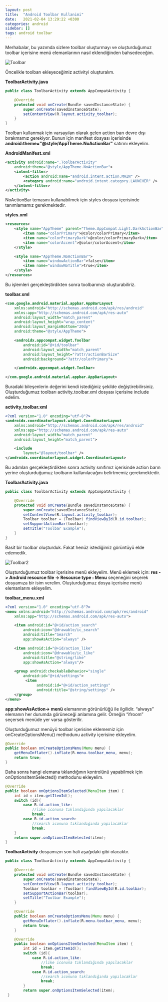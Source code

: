 ```yaml
---
layout: post
title:  "Android Toolbar Kullanimi"
date:   2021-02-04 13:29:22 +0300
categories: android 
sidebar: []
tags: android toolbar
---
```


Merhabalar, bu yazımda sizlere toolbar oluşturmayı ve oluşturduğumuz toolbar içerisine menü elemanlarının nasıl eklendiğinden bahsedeceğim.

![Toolbar](https://i.ibb.co/2ybn8nS/toolbar1.png)

Öncelikle toolbarı ekleyeceğimiz activityi oluşturalım.

**ToolbarActivity.java**
```java
public class ToolbarActivity extends AppCompatActivity {

    @Override
    protected void onCreate(Bundle savedInstanceState) {
        super.onCreate(savedInstanceState);
        setContentView(R.layout.activity_toolbar);
    }
}
```

Toolbarı kullanmak için varsayılan olarak gelen action barı devre dışı bırakmamız gerekiyor. Bunun için manifest dosyası içerisinde **android:theme="@style/AppTheme.NoActionBar"** satırını ekleyelim.

**AndroidManifest.xml**
```xml
<activity android:name=".ToolbarActivity"
    android:theme="@style/AppTheme.NoActionBar">
    <intent-filter>
        <action android:name="android.intent.action.MAIN" />
        <category android:name="android.intent.category.LAUNCHER" />
    </intent-filter>
</activity>
```

NoActionBar temasını kullanabilmek için styles dosyası içerisinde tanımlamamız gerekmektedir.

**styles.xml**
```xml
<resources>
    <style name="AppTheme" parent="Theme.AppCompat.Light.DarkActionBar">
        <item name="colorPrimary">@color/colorPrimary</item>
        <item name="colorPrimaryDark">@color/colorPrimaryDark</item>
        <item name="colorAccent">@color/colorAccent</item>
    </style>

    <style name="AppTheme.NoActionBar">
        <item name="windowActionBar">false</item>
        <item name="windowNoTitle">true</item>
    </style>
</resources>
```

Bu işlemleri gerçekleştirdikten sonra toolbarımızı oluşturabiliriz.

**toolbar.xml**

```xml
<com.google.android.material.appbar.AppBarLayout
    xmlns:android="http://schemas.android.com/apk/res/android"
    xmlns:app="http://schemas.android.com/apk/res-auto"
    android:layout_width="match_parent"
    android:layout_height="wrap_content"
    android:layout_marginBottom="20dp"
    android:theme="@style/AppTheme">

    <androidx.appcompat.widget.Toolbar
        android:id="@+id/toolbar"
        android:layout_width="match_parent"
        android:layout_height="?attr/actionBarSize"
        android:background="?attr/colorPrimary">

    </androidx.appcompat.widget.Toolbar>

</com.google.android.material.appbar.AppBarLayout>
```

Buradaki bileşenlerin değerini kendi istediğiniz şekilde değiştirebilirsiniz. Oluşturduğumuz toolbarı activity_toolbar.xml dosyası içerisine include edelim.

**activity_toolbar.xml**
```xml
<?xml version="1.0" encoding="utf-8"?>
<androidx.coordinatorlayout.widget.CoordinatorLayout
    xmlns:android="http://schemas.android.com/apk/res/android"
    xmlns:app="http://schemas.android.com/apk/res-auto"
    android:layout_width="match_parent"
    android:layout_height="match_parent">

    <include
        layout="@layout/toolbar" />
</androidx.coordinatorlayout.widget.CoordinatorLayout>
```

Bu adımları gerçekleştirdikten sonra activity sınıfımız içerisinde action barın yerine oluşturduğumuz toolbarın kullanılacağını belirtmemiz gerekmektedir.

**ToolbarActivity.java**
```java
public class ToolbarActivity extends AppCompatActivity {

    @Override
    protected void onCreate(Bundle savedInstanceState) {
        super.onCreate(savedInstanceState);
        setContentView(R.layout.activity_toolbar);
        Toolbar toolbar = (Toolbar) findViewById(R.id.toolbar);
        setSupportActionBar(toolbar);
        setTitle("Toolbar Example");
    }
}
```

Basit bir toolbar oluşturduk. Fakat henüz istediğimiz görüntüyü elde edemedik.

![Toolbar2](https://i.ibb.co/3Crzqzb/toolbar2.png)

Oluşturduğumuz toolbar içerisine menü ekleyelim. Menü eklemek için: **res -> Android resource file -> Resource type : Menu** seçeneğini seçerek dosyamıza bir isim verelim. Oluşturduğumuz dosya içerisine menü elemanlarını ekleyelim.

**toolbar_menu.xml**
```xml
<?xml version="1.0" encoding="utf-8"?>
<menu xmlns:android="http://schemas.android.com/apk/res/android"
    xmlns:app="http://schemas.android.com/apk/res-auto">

    <item android:id="@+id/action_search"
        android:icon="@drawable/ic_search"
        android:title="Search"
        app:showAsAction="always" />

    <item android:id="@+id/action_like"
        android:icon="@drawable/ic_like"
        android:title="@string/like"
        app:showAsAction="always"/>

    <group android:checkableBehavior="single"
        android:id="@+id/settings">
         <item
              android:id="@+id/action_settings"
              android:title="@string/settings" />
    </group>
</menu>
```

**app:showAsAction-> menü** elemanının görünürlüğü ile ilgilidir. “always” elemanın her durumda görüneceği anlamına gelir. Örneğin “ifroom” seçersek menüde yer varsa gösterilir.

Oluşturduğumuz menüyü toolbar içerisine eklememiz için onCreateOptionsMenu() methodunu activity içerisine ekleyelim.

```java
@Override
public boolean onCreateOptionsMenu(Menu menu) {
    getMenuInflater().inflate(R.menu.toolbar_menu, menu);
    return true;
}
```

Daha sonra hangi elemana tıklandığının kontrolünü yapabilmek için onOptionsItemSelected() methodunu ekleyelim.

```java
@Override
public boolean onOptionsItemSelected(MenuItem item) {
    int id = item.getItemId();
    switch (id){
        case R.id.action_like:
            //like iconuna tıklandığında yapılacaklar
            break;
        case R.id.action_search:
            //search iconuna tıklandığında yapılacaklar
            break;
    }
    return super.onOptionsItemSelected(item);
}
```

**ToolbarActivity** dosyamızın son hali aşağıdaki gibi olacaktır.

```java
public class ToolbarActivity extends AppCompatActivity {

    @Override
    protected void onCreate(Bundle savedInstanceState) {
        super.onCreate(savedInstanceState);
        setContentView(R.layout.activity_toolbar);
        Toolbar toolbar = (Toolbar) findViewById(R.id.toolbar);
        setSupportActionBar(toolbar);
        setTitle("Toolbar Example");
    }

    @Override
    public boolean onCreateOptionsMenu(Menu menu) {
        getMenuInflater().inflate(R.menu.toolbar_menu, menu);
        return true;
    }

    @Override
    public boolean onOptionsItemSelected(MenuItem item) {
        int id = item.getItemId();
        switch (id){
            case R.id.action_like:
                //like iconuna tıklandığında yapılacaklar
                break;
            case R.id.action_search:
                //search iconuna tıklandığında yapılacaklar
                break;
        }
        return super.onOptionsItemSelected(item);
 }
 ```
